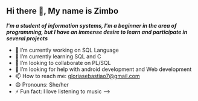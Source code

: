 
## Hi there 👋, My name is Zimbo

__*I'm a student of information systems, I'm a beginner in 
the area of programming, but I have an immense desire to 
learn and participate in several projects*__

- 🔭 I’m currently working on SQL Language
- 🌱 I’m currently learning SQL and C
- 👯 I’m looking to collaborate on PL/SQL
- 🤔 I’m looking for help with android development and Web development
- 📫 How to reach me: gloriasebastiao7@gmail.com 
- 😄 Pronouns: She/her
- ⚡ Fun fact: I love listening to music
-->
